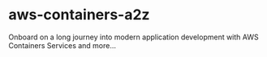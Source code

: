 # aws-containers-a2z
Onboard on a long journey into modern application development with AWS Containers Services and more...
